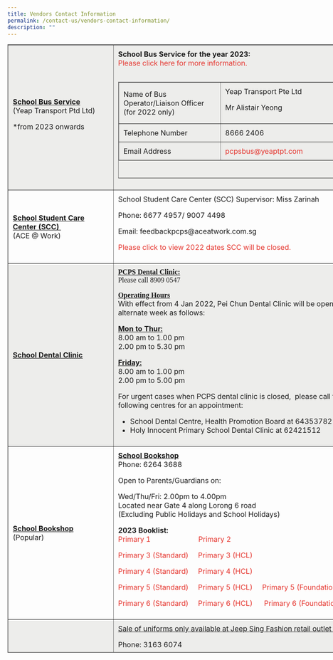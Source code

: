 ```yaml
---
title: Vendors Contact Information
permalink: /contact-us/vendors-contact-information/
description: ""
---
```



<table border="1" cellspacing="1" style="box-sizing: inherit; border-collapse: collapse; border-spacing: 0px; width: 799px; height: 1365px;"><tbody style="box-sizing: inherit;"><tr style="box-sizing: inherit; background-color: rgb(237, 237, 235);"><td style="box-sizing: inherit; padding: 10px; width: 228.245px;"><span style="box-sizing: inherit; font-size: 12pt;"><strong style="box-sizing: inherit; font-weight: bold;"><u style="box-sizing: inherit;">School Bus Service<br style="box-sizing: inherit;"></u></strong>(Yeap Transport Ptd Ltd)</span><p style="box-sizing: inherit; font-size: inherit;"></p><p style="box-sizing: inherit; font-size: inherit;">*from 2023 onwards</p></td><td style="box-sizing: inherit; padding: 10px; width: 557.755px;"><strong style="box-sizing: inherit; font-weight: bold;">School Bus Service for the year 2023:</strong><br style="box-sizing: inherit;"><a href="https://peichunpublic.moe.edu.sg/school-bus-service-for-2023/" style="box-sizing: inherit; background-color: transparent; text-decoration: none; backface-visibility: hidden; transition-property: all; transition-duration: 0.25s; transition-timing-function: ease-in-out; color: rgb(229, 52, 45);">Please click here for more information.&nbsp;</a><p style="box-sizing: inherit; font-size: inherit;"></p><div class="table-responsive" style="box-sizing: inherit; overflow-x: auto;"><table border="1" width="513" cellspacing="1" style="box-sizing: inherit; border-collapse: collapse; border-spacing: 0px; height: 215px;"><tbody style="box-sizing: inherit;"><tr style="box-sizing: inherit; background-color: rgb(237, 237, 235); height: 56.2188px;"><td style="box-sizing: inherit; padding: 10px; width: 209.896px; height: 56.2188px;"><span style="box-sizing: inherit; font-size: 12pt;">Name of Bus Operator/Liaison Officer<br style="box-sizing: inherit;">(for 2022 only)</span></td><td style="box-sizing: inherit; padding: 10px; width: 292.118px; height: 56.2188px;"><span style="box-sizing: inherit; font-size: 12pt;">Yeap Transport Pte Ltd</span><p style="box-sizing: inherit; font-size: inherit;"></p><p style="box-sizing: inherit; font-size: inherit;"><span style="box-sizing: inherit; font-size: 12pt;">Mr Alistair Yeong</span></p></td></tr><tr style="box-sizing: inherit; height: 32px;"><td style="box-sizing: inherit; padding: 10px; width: 209.896px; height: 32px;"><span style="box-sizing: inherit; font-size: 12pt;">Telephone Number</span></td><td style="box-sizing: inherit; padding: 10px; width: 292.118px; height: 32px;"><span style="box-sizing: inherit; font-size: 12pt;">8666 2406</span></td></tr><tr style="box-sizing: inherit; background-color: rgb(237, 237, 235); height: 32px;"><td style="box-sizing: inherit; padding: 10px; width: 209.896px; height: 32px;"><span style="box-sizing: inherit; font-size: 12pt;">Email Address</span></td><td style="box-sizing: inherit; padding: 10px; width: 292.118px; height: 32px;"><a href="mailto:pcpsbus@yeaptpt.com" style="box-sizing: inherit; background-color: transparent; text-decoration: none; backface-visibility: hidden; transition-property: all; transition-duration: 0.25s; transition-timing-function: ease-in-out; color: rgb(229, 52, 45);"><span style="box-sizing: inherit; font-size: 12pt;">pcpsbus@yeaptpt.com&nbsp;</span></a></td></tr></tbody></table></div></td></tr><tr style="box-sizing: inherit;"><td style="box-sizing: inherit; padding: 10px; width: 228.245px;"><span style="box-sizing: inherit; font-size: 12pt;"><strong style="box-sizing: inherit; font-weight: bold;"><u style="box-sizing: inherit;">School Student Care Center (SCC)&nbsp;</u></strong></span><br style="box-sizing: inherit;"><span style="box-sizing: inherit; font-size: 12pt;">(ACE @ Work)</span></td><td style="box-sizing: inherit; padding: 10px; width: 557.755px;"><span style="box-sizing: inherit; font-size: 12pt;">School Student Care Center (SCC) Supervisor: Miss Zarinah</span><p style="box-sizing: inherit; font-size: inherit;"></p><p style="box-sizing: inherit; font-size: inherit;"><span style="box-sizing: inherit; font-size: 12pt;">Phone: 6677 4957/ 9007 4498</span></p><p style="box-sizing: inherit; font-size: inherit;"><span style="box-sizing: inherit; font-size: 12pt;">Email: feedbackpcps@aceatwork.com.sg</span></p><p style="box-sizing: inherit; font-size: inherit;"><a href="https://peichunpublic.moe.edu.sg/wp-content/uploads/2022/01/Year-2022_SCC-Closure-Dates.pdf" style="box-sizing: inherit; background-color: transparent; text-decoration: none; backface-visibility: hidden; transition-property: all; transition-duration: 0.25s; transition-timing-function: ease-in-out; color: rgb(229, 52, 45);">Please click to view 2022 dates SCC will be closed.</a></p></td></tr><tr style="box-sizing: inherit; background-color: rgb(237, 237, 235);"><td style="box-sizing: inherit; padding: 10px; width: 228.245px;"><span style="box-sizing: inherit; font-size: 12pt;"><strong style="box-sizing: inherit; font-weight: bold;"><u style="box-sizing: inherit;">School Dental Clinic</u></strong></span></td><td style="box-sizing: inherit; padding: 10px; width: 557.755px;"><span style="box-sizing: inherit; font-family: georgia, palatino, serif;"><span style="box-sizing: inherit; text-decoration: underline;"><strong style="box-sizing: inherit; font-weight: bold;">PCPS Dental Clinic:</strong></span><br style="box-sizing: inherit;">Please call 8909 0547</span><p style="box-sizing: inherit; font-size: inherit;"></p><p style="box-sizing: inherit; font-size: inherit;"><span style="box-sizing: inherit; font-family: georgia, palatino, serif;"><span style="box-sizing: inherit; text-decoration: underline;"><strong style="box-sizing: inherit; font-weight: bold;">Operating Hours<br style="box-sizing: inherit;"></strong></span></span>With effect from 4 Jan 2022, Pei Chun Dental Clinic will be opened in alternate week as follows:</p><p style="box-sizing: inherit; font-size: inherit; font-weight: 400;"><strong style="box-sizing: inherit; font-weight: bold;"><span style="box-sizing: inherit; text-decoration: underline;">Mon to Thur:</span><br style="box-sizing: inherit;"></strong>8.00 am to 1.00 pm<br style="box-sizing: inherit;">2.00 pm to 5.30 pm</p><p style="box-sizing: inherit; font-size: inherit; font-weight: 400;"><strong style="box-sizing: inherit; font-weight: bold;"><span style="box-sizing: inherit; text-decoration: underline;">Friday:</span><br style="box-sizing: inherit;"></strong>8.00 am to 1.00 pm<br style="box-sizing: inherit;">2.00 pm to 5.00 pm</p><p style="box-sizing: inherit; font-size: inherit; font-weight: 400;">For urgent cases when PCPS dental clinic&nbsp;is&nbsp;closed, &nbsp;please call the following centres for an appointment:</p><ul style="box-sizing: inherit;"><li style="box-sizing: inherit; font-weight: 400;">School Dental Centre, Health Promotion Board at&nbsp;64353782</li><li style="box-sizing: inherit; font-weight: 400;">Holy Innocent&nbsp;Primary School&nbsp;Dental Clinic&nbsp;at&nbsp;62421512</li></ul></td></tr><tr style="box-sizing: inherit;"><td style="box-sizing: inherit; padding: 10px; width: 228.245px;"><span style="box-sizing: inherit; font-size: 12pt;"><strong style="box-sizing: inherit; font-weight: bold;"><u style="box-sizing: inherit;">School Bookshop<br style="box-sizing: inherit;"></u></strong>(Popular)</span></td><td style="box-sizing: inherit; padding: 10px; width: 557.755px;"><span style="box-sizing: inherit; font-size: 12pt;"><strong style="box-sizing: inherit; font-weight: bold;"><u style="box-sizing: inherit;">School Bookshop<br style="box-sizing: inherit;"></u></strong>Phone: 6264 3688</span><p style="box-sizing: inherit; font-size: inherit;"></p><p style="box-sizing: inherit; font-size: inherit;"><span style="box-sizing: inherit; font-size: 12pt;">Open to Parents/Guardians on:</span></p><p style="box-sizing: inherit; font-size: inherit;"><span style="box-sizing: inherit; font-size: 12pt;">Wed/Thu/Fri:<span>&nbsp;</span></span><span style="box-sizing: inherit; font-size: 12pt;">2.00pm to 4.00pm<br style="box-sizing: inherit;"></span><span style="box-sizing: inherit; font-size: 12pt;">Located near Gate 4 along Lorong 6 road</span><br style="box-sizing: inherit;"><span style="box-sizing: inherit; font-size: 12pt;">(Excluding Public Holidays and School Holidays)</span></p><p style="box-sizing: inherit; font-size: inherit;"><strong style="box-sizing: inherit; font-weight: bold;">2023 Booklist:</strong><br style="box-sizing: inherit;"><a href="https://peichunpublic.moe.edu.sg/wp-content/uploads/2022/11/2023-P1-booklist.pdf" style="box-sizing: inherit; background-color: transparent; text-decoration: none; backface-visibility: hidden; transition-property: all; transition-duration: 0.25s; transition-timing-function: ease-in-out; color: rgb(229, 52, 45);">Primary 1<span>&nbsp;</span></a>&nbsp; &nbsp; &nbsp; &nbsp; &nbsp; &nbsp; &nbsp; &nbsp; &nbsp; &nbsp; &nbsp; &nbsp;<span>&nbsp;</span><a href="https://peichunpublic.moe.edu.sg/wp-content/uploads/2022/11/2023-P2-booklist.pdf" style="box-sizing: inherit; background-color: transparent; text-decoration: none; backface-visibility: hidden; transition-property: all; transition-duration: 0.25s; transition-timing-function: ease-in-out; color: rgb(229, 52, 45);">Primary 2</a></p><p style="box-sizing: inherit; font-size: inherit;"><a href="https://peichunpublic.moe.edu.sg/wp-content/uploads/2022/11/2023-P3-STD-booklist.pdf" style="box-sizing: inherit; background-color: transparent; text-decoration: none; backface-visibility: hidden; transition-property: all; transition-duration: 0.25s; transition-timing-function: ease-in-out; color: rgb(229, 52, 45);">Primary 3 (Standard)&nbsp;</a>&nbsp; &nbsp;<span>&nbsp;</span><a href="https://peichunpublic.moe.edu.sg/wp-content/uploads/2022/11/2023-P3-HCL-booklist.pdf" style="box-sizing: inherit; background-color: transparent; text-decoration: none; backface-visibility: hidden; transition-property: all; transition-duration: 0.25s; transition-timing-function: ease-in-out; color: rgb(229, 52, 45);">Primary 3 (HCL)</a></p><p style="box-sizing: inherit; font-size: inherit;"><a href="https://peichunpublic.moe.edu.sg/wp-content/uploads/2022/11/2023-P4-STD-booklist.pdf" style="box-sizing: inherit; background-color: transparent; text-decoration: none; backface-visibility: hidden; transition-property: all; transition-duration: 0.25s; transition-timing-function: ease-in-out; color: rgb(229, 52, 45);">Primary 4 (Standard)&nbsp;</a>&nbsp; &nbsp;<span>&nbsp;</span><a href="https://peichunpublic.moe.edu.sg/wp-content/uploads/2022/11/2023-P4-HCL-booklist.pdf" style="box-sizing: inherit; background-color: transparent; text-decoration: none; backface-visibility: hidden; transition-property: all; transition-duration: 0.25s; transition-timing-function: ease-in-out; color: rgb(229, 52, 45);">Primary 4 (HCL)</a></p><p style="box-sizing: inherit; font-size: inherit;"><a href="https://peichunpublic.moe.edu.sg/wp-content/uploads/2022/11/2023-P5-STD-booklist.pdf" style="box-sizing: inherit; background-color: transparent; text-decoration: none; backface-visibility: hidden; transition-property: all; transition-duration: 0.25s; transition-timing-function: ease-in-out; color: rgb(229, 52, 45);">Primary 5 (Standard)</a>&nbsp; &nbsp; &nbsp;<a href="https://peichunpublic.moe.edu.sg/wp-content/uploads/2022/11/2023-P5-HCL-booklist.pdf" style="box-sizing: inherit; background-color: transparent; text-decoration: none; backface-visibility: hidden; transition-property: all; transition-duration: 0.25s; transition-timing-function: ease-in-out; color: rgb(229, 52, 45);">Primary 5 (HCL)</a>&nbsp; &nbsp; &nbsp;<a href="https://peichunpublic.moe.edu.sg/wp-content/uploads/2022/11/2023-P5-FD-booklist.pdf" style="box-sizing: inherit; background-color: transparent; text-decoration: none; backface-visibility: hidden; transition-property: all; transition-duration: 0.25s; transition-timing-function: ease-in-out; color: rgb(229, 52, 45);">Primary 5 (Foundation)</a></p><p style="box-sizing: inherit; font-size: inherit;"><a href="https://peichunpublic.moe.edu.sg/wp-content/uploads/2022/11/2023-P6-STD-booklist.pdf" style="box-sizing: inherit; background-color: transparent; text-decoration: none; backface-visibility: hidden; transition-property: all; transition-duration: 0.25s; transition-timing-function: ease-in-out; color: rgb(229, 52, 45);">Primary 6 (Standard)&nbsp;</a>&nbsp; &nbsp;<span>&nbsp;</span><a href="https://peichunpublic.moe.edu.sg/wp-content/uploads/2022/11/2023-P6-HCL-booklist.pdf" style="box-sizing: inherit; background-color: transparent; text-decoration: none; backface-visibility: hidden; transition-property: all; transition-duration: 0.25s; transition-timing-function: ease-in-out; color: rgb(229, 52, 45);">Primary 6 (HCL)&nbsp;</a>&nbsp; &nbsp; &nbsp;<a href="https://peichunpublic.moe.edu.sg/wp-content/uploads/2022/11/2023-P6-FD-booklist.pdf" style="box-sizing: inherit; background-color: transparent; text-decoration: none; backface-visibility: hidden; transition-property: all; transition-duration: 0.25s; transition-timing-function: ease-in-out; color: rgb(229, 52, 45);">Primary 6 (Foundation)</a></p></td></tr><tr style="box-sizing: inherit; background-color: rgb(237, 237, 235);"><td style="box-sizing: inherit; padding: 10px; width: 228.245px;"><span style="box-sizing: inherit; font-size: 12pt;"><strong style="box-sizing: inherit; font-weight: bold;"><u style="box-sizing: inherit;">School Uniform<br style="box-sizing: inherit;"></u></strong>(Jeep Sing Fashion)</span></td><td style="box-sizing: inherit; padding: 10px; width: 557.755px;"><span style="box-sizing: inherit; text-decoration: underline; font-size: 12pt;">Sale of uniforms only available at Jeep Sing Fashion retail outlet at:</span><p style="box-sizing: inherit; font-size: inherit;"></p><p style="box-sizing: inherit; font-size: inherit;"><span style="box-sizing: inherit; font-size: 12pt;">Phone: 3163 6074</span></p><p style="box-sizing: inherit; font-size: inherit;"><span style="box-sizing: inherit; font-size: 12pt;">Location: Blk 4012 Ang Mo Kio Ave 10</span><br style="box-sizing: inherit;"><span style="box-sizing: inherit; font-size: 12pt;">#01-08 Techplace 1 Singapore 569628</span></p><p style="box-sizing: inherit; font-size: inherit;"><span style="box-sizing: inherit; font-size: 12pt;"><strong style="box-sizing: inherit; font-weight: bold;"><em style="box-sizing: inherit;">Monday – Friday</em></strong>: 10:00am – 6:00pm</span><br style="box-sizing: inherit;"><span style="box-sizing: inherit; font-size: 12pt;"><strong style="box-sizing: inherit; font-weight: bold;"><em style="box-sizing: inherit;">Saturdays</em></strong>: 10:00am – 2pm</span></p><p style="box-sizing: inherit; font-size: inherit;"><span style="box-sizing: inherit; text-decoration: underline; font-size: 12pt;"><strong style="box-sizing: inherit; font-weight: bold;">Sale in School:</strong></span><br style="box-sizing: inherit;"><span style="box-sizing: inherit; font-size: 12pt;">Every Friday: 2 pm to 4 pm</span><br style="box-sizing: inherit;"><span style="box-sizing: inherit; font-size: 12pt;">(Excluding Public Holidays&nbsp;and School Holidays)</span></p><p style="box-sizing: inherit; font-size: inherit;"><span style="box-sizing: inherit; font-size: 12pt;"><a href="http://www.jeepsinguniform.com/" style="box-sizing: inherit; background-color: transparent; text-decoration: none; backface-visibility: hidden; transition-property: all; transition-duration: 0.25s; transition-timing-function: ease-in-out; color: rgb(229, 52, 45);">Online Store</a></span></p><p style="box-sizing: inherit; font-size: inherit;"><span style="box-sizing: inherit; text-decoration: underline;"><strong style="box-sizing: inherit; font-weight: bold;">8 Jan &amp; 15 Jan, Friday</strong></span><br style="box-sizing: inherit;">11.30 am to 12.30 pm<br style="box-sizing: inherit;">2.00 pm to 4.00 pm</p></td></tr></tbody></table>